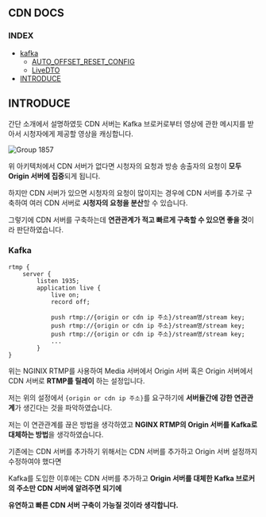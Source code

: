 ## CDN DOCS

### INDEX

+ [kafka](https://github.com/belljun3395/allin/tree/belljun/backend/cdn/docs/kafka)
    + [AUTO_OFFSET_RESET_CONFIG](https://github.com/belljun3395/allin/blob/belljun/backend/cdn/docs/kafka/AUTO_OFFSET_RESET_CONFIG.md)
    + [LiveDTO](https://github.com/belljun3395/allin/blob/belljun/backend/cdn/docs/kafka/LiveDTO.md)
+ [INTRODUCE](https://github.com/belljun3395/allin/blob/belljun/backend/cdn/docs/INTRODUCE.md)

## INTRODUCE

간단 소개에서 설명하였듯 CDN 서버는 Kafka 브로커로부터 영상에 관한 메시지를 받아서 시청자에게 제공할 영상을 캐싱합니다.


![Group 1857](https://user-images.githubusercontent.com/102807742/218959914-c94d309e-8ef6-4c4e-b357-39f2a184fc07.png)

위 아키텍처에서 CDN 서버가 없다면 시청자의 요청과 방송 송출자의 요청이 **모두 Origin 서버에 집중**되게 됩니다.

하지만 CDN 서버가 있으면 시청자의 요청이 많이지는 경우에 CDN 서버를 추가로 구축하여 여러 CDN 서버로 **시청자의 요청을 분산**할 수 있습니다.

그렇기에 CDN 서버를 구축하는데 **연관관계가 적고 빠르게 구축할 수 있으면 좋을 것**이라 판단하였습니다.

### Kafka

```
rtmp {
    server {
        listen 1935;
        application live {
            live on;
            record off;

            push rtmp://{origin or cdn ip 주소}/stream명/stream key;
            push rtmp://{origin or cdn ip 주소}/stream명/stream key;
            push rtmp://{origin or cdn ip 주소}/stream명/stream key;
            ...
        }
}
```

위는 NGINIX RTMP를 사용하여 Media 서버에서 Origin 서버 혹은 Origin 서버에서 CDN 서버로 **RTMP를 릴레이** 하는 설정입니다.

저는 위의 설정에서 `{origin or cdn ip 주소}`를 요구하기에 **서버들간에 강한 연관관계**가 생긴다는 것을 파악하였습니다.

저는 이 연관관계를 끊은 방법을 생각하였고 **NGINX RTMP의 Origin 서버를 Kafka로 대체하는 방법**을 생각하였습니다.

기존에는 CDN 서버를 추가하기 위해서는 CDN 서버를 추가하고 Origin 서버 설정까지 수정하여야 했다면

Kafka를 도입한 이후에는 CDN 서버를 추가하고 **Origin 서버를 대체한 Kafka 브로커의 주소만 CDN 서버에 알려주면 되기에**

**유연하고 빠른 CDN 서버 구축이 가능질 것이라 생각합니다.**